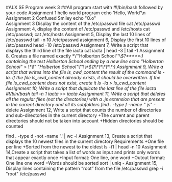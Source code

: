 #ALX SE Program
week 3
##All program start with #!/bin/bash followed by your code
Assignment 1 
hello world program
echo 'Hello, World'\n
Assignment 2
Confused Smiley
echo "O.o"\
Assignment 3 Display the content of the /etc/passwd file
cat /etc/passwd
Assignment 4, display the content of /etc/passwd and /etc/hosts
cat /etc/passwd; cat /etc/hosts
Assignment 5, Display the last 10 lines of /etc/passwd
tail -n 10 /etc/passwd
assignment 6, Display the first 10 lines of /etc/passwd
head -10 /etc/passwd
Assignment 7, Write a script that displays the third line of the file iacta
cat iacta | head -3 | tail -1
Assignment 8, Creates a file named exactly \*\\'"Holberton School"\'\\*$\?\*\*\*\*\*:) containing the test Holberton School ending by a new line
echo "Holberton School" > \\\*\\\\"'\"Holberton School\"\\'"\\\\\*\$\\\?\\\*\\\*\\\*\\\*\\\*\:\)
Assignment  9, Write a script that writes into the file ls_cwd_content the result of the command ls -la. If the file ls_cwd_content already exists, it should be overwritten. If the file ls_cwd_content does not exist, create it
ls -la > ls_cwd_content
Assignment 10, Write a script that duplicate the last line of the file iacta
#!/bin/bash
tail -n 1 iacta >> iacta
Assignment 11, Write a script that deletes all the regular files (not the directories) with a .js extension that are present in the current directory and all its subfolders
find . -type f -name "*.js" -delete
Assignment 12, Write a script that counts the number of directories and sub-directories in the current directory
 +The current and parent directories should not be taken into account
 +Hidden directories should be counted
 
 find . -type d -not -name '.' | wc -l
Assignment 13, Create a script that displays the 10 newest files in the current directory
Requirements
+One file per line
+Sorted from the newest to the oldest
ls -t1 | head -n 10
Assignment 14,Create a script that takes a list of words as input and prints only words that appear exactly once
+Input format: One line, one word
+Outout format: One line one word
+Words should be sorted
sort | uniq -
Assignment 15, Display lines containing the pattern “root” from the file /etc/passwd
grep -i "root" /etc/passwd